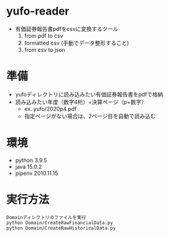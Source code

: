 # yufo-reader
 - 有価証券報告書pdfをcsvに変換するツール
   1. from pdf to csv
   2. formatted csv (手動でデータ整形すること)
   3. from csv to json
# 準備
 - yufoディレクトリに読み込みたい有価証券報告書をpdfで格納
 - 読み込みたい年度（数字4桁）+決算ページ（p+数字）
    - ex. yufo/2020p4.pdf 
    - 指定ページがない場合は、2ページ目を自動で読み込む

# 環境
 - python 3.9.5
 - java 15.0.2
 - pipenv 2010.11.15

# 実行方法
```
Domainディレクトリのファイルを実行
python Domain/CreateRawFinancialData.py
python Domain/CreateRawHistoricalData.py
```
